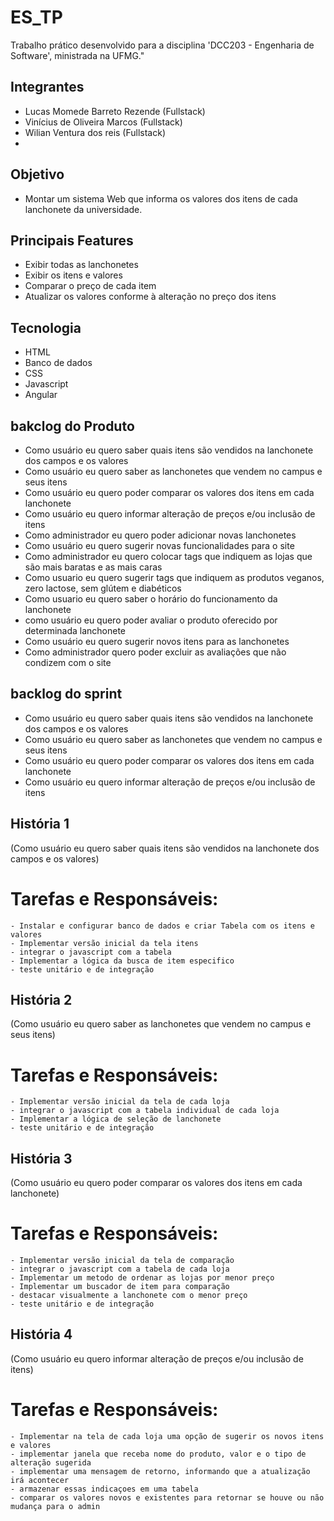 # ES_TP
 Trabalho prático desenvolvido para a disciplina 'DCC203 - Engenharia de Software', ministrada na UFMG."

 ## Integrantes
- Lucas Momede Barreto Rezende (Fullstack)
- Vinícius de Oliveira Marcos (Fullstack)
- Wilian Ventura dos reis (Fullstack)
- 

## Objetivo
- Montar um sistema Web que informa os valores dos itens de cada lanchonete da universidade. 

## Principais Features
- Exibir todas as lanchonetes
- Exibir os itens e valores
- Comparar o preço de cada item
- Atualizar os valores conforme à alteração no preço dos itens

## Tecnologia
- HTML
- Banco de dados
- CSS
- Javascript
- Angular

## bakclog do Produto
- Como usuário eu quero saber quais itens são vendidos na lanchonete dos campos e os valores
- Como usuário eu quero saber as lanchonetes que vendem no campus e seus itens
- Como usuário eu quero poder comparar os valores dos itens em cada lanchonete
- Como usuário eu quero informar alteração de preços e/ou inclusão de itens
- Como administrador eu quero poder adicionar novas lanchonetes
- Como usuário eu quero sugerir novas funcionalidades para o site
- Como administrador eu quero colocar tags que indiquem as lojas que são mais baratas e as mais caras
- Como usuario eu quero sugerir tags que indiquem as produtos veganos, zero lactose, sem glútem e diabéticos
- Como usuario eu quero saber o horário do funcionamento da lanchonete
- como usuário eu quero poder avaliar o produto oferecido por determinada lanchonete
- Como usuário eu quero sugerir novos itens para as lanchonetes
- Como administrador quero poder excluir as avaliações que não condizem com o site

## backlog do sprint
- Como usuário eu quero saber quais itens são vendidos na lanchonete dos campos e os valores
- Como usuário eu quero saber as lanchonetes que vendem no campus e seus itens
- Como usuário eu quero poder comparar os valores dos itens em cada lanchonete
- Como usuário eu quero informar alteração de preços e/ou inclusão de itens



## História 1
(Como usuário eu quero saber quais itens são vendidos na lanchonete dos campos e os valores)
# Tarefas e Responsáveis:
    - Instalar e configurar banco de dados e criar Tabela com os itens e valores
    - Implementar versão inicial da tela itens
    - integrar o javascript com a tabela
    - Implementar a lógica da busca de item especifico
    - teste unitário e de integração

## História 2
(Como usuário eu quero saber as lanchonetes que vendem no campus e seus itens)
# Tarefas e Responsáveis:
    - Implementar versão inicial da tela de cada loja
    - integrar o javascript com a tabela individual de cada loja
    - Implementar a lógica de seleção de lanchonete
    - teste unitário e de integração

## História 3
(Como usuário eu quero poder comparar os valores dos itens em cada lanchonete)
# Tarefas e Responsáveis:
    - Implementar versão inicial da tela de comparação
    - integrar o javascript com a tabela de cada loja
    - Implementar um metodo de ordenar as lojas por menor preço
    - Implementar um buscador de item para comparação
    - destacar visualmente a lanchonete com o menor preço
    - teste unitário e de integração

## História 4
(Como usuário eu quero informar alteração de preços e/ou inclusão de itens)
# Tarefas e Responsáveis:
    - Implementar na tela de cada loja uma opção de sugerir os novos itens e valores
    - implementar janela que receba nome do produto, valor e o tipo de alteração sugerida
    - implementar uma mensagem de retorno, informando que a atualização irá acontecer
    - armazenar essas indicaçoes em uma tabela
    - comparar os valores novos e existentes para retornar se houve ou não mudança para o admin